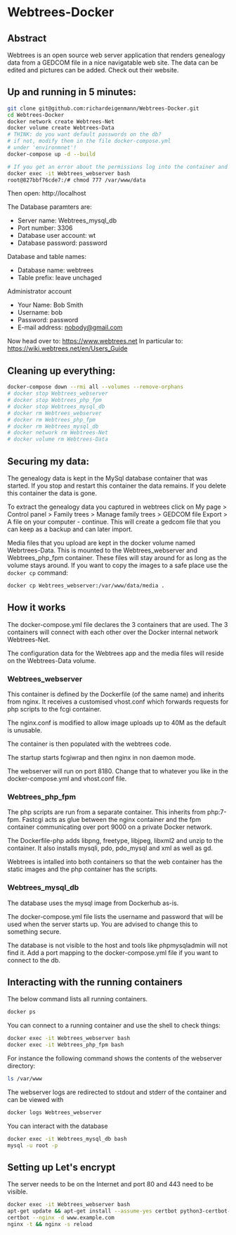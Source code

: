 # Webtrees-Docker

## Abstract

Webtrees is an open source web server application that renders genealogy data from a GEDCOM file in a nice navigatable web site. The data can be edited and pictures can be added. Check out their website.

## Up and running in 5 minutes:

```bash
git clone git@github.com:richardeigenmann/Webtrees-Docker.git
cd Webtrees-Docker
docker network create Webtrees-Net
docker volume create Webtrees-Data
# THINK: do you want default passwords on the db?
# if not, modify them in the file docker-compose.yml
# under 'environmnet'!
docker-compose up -d --build

# If you get an error about the permissions log into the container and correct them
docker exec -it Webtrees_webserver bash                            
root@827bbf76cde7:/# chmod 777 /var/www/data
```

Then open: http://localhost

The Database paramters are:

- Server name: Webtrees_mysql_db
- Port number: 3306
- Database user account: wt
- Database password: password

Database and table names:

- Database name: webtrees
- Table prefix: leave unchaged

Administrator account

- Your Name: Bob Smith
- Username: bob
- Password: password
- E-mail address: nobody@gmail.com

Now head over to: https://www.webtrees.net
In particular to: https://wiki.webtrees.net/en/Users_Guide

## Cleaning up everything:

```bash
docker-compose down --rmi all --volumes --remove-orphans
# docker stop Webtrees_webserver
# docker stop Webtrees_php_fpm
# docker stop Webtrees_mysql_db
# docker rm Webtrees_webserver
# docker rm Webtrees_php_fpm
# docker rm Webtrees_mysql_db
# docker network rm Webtrees-Net
# docker volume rm Webtrees-Data
```

## Securing my data:

The genealogy data is kept in the MySql database container that was started. If you stop and restart this container the data remains. If you delete this container the data is gone.

To extract the genealogy data you captured in webtrees click on My page > Control panel > Family trees > Manage family trees > GEDCOM file Export > A file on your computer - continue. This will create a gedcom file that you can keep as a backup and can later import.

Media files that you upload are kept in the docker volume named Webrtrees-Data. This is mounted to the Webtrees_webserver and Webtrees_php_fpm container. These files will stay around for as long as the volume stays around. If you want to copy the images to a safe place use the `docker cp` command:

```bash
docker cp Webtrees_webserver:/var/www/data/media .  
```

## How it works

The docker-compose.yml file declares the 3 containers that are used. The 3 containers will connect with each other over the Docker internal network Webtrees-Net.

The configuration data for the Webtrees app and the media files will reside on the Webtrees-Data volume.

### Webtrees_webserver

This container is defined by the Dockerfile (of the same name) and inherits from nginx. It receives a customised vhost.conf which forwards requests for php scripts to the fcgi container.

The nginx.conf is modified to allow image uploads up to 40M as the default is unusable.

The container is then populated with the webtrees code.

The startup starts fcgiwrap and then nginx in non daemon mode.

The webserver will run on port 8180. Change that to whatever you like in the docker-compose.yml and vhost.conf file.

### Webtrees_php_fpm

The php scripts are run from a separate container. This inherits from php:7-fpm. Fastcgi acts as glue between the nginx container and the fpm container communicating over port 9000 on a private Docker network. 

The Dockerfile-php adds libpng, freetype, libjpeg, libxml2 and unzip to the container. It also installs mysqli, pdo, pdo_mysql and xml as well as gd.

Webtrees is intalled into both containers so that the web container has the static images and the php container has the scripts.

### Webtrees_mysql_db

The database uses the mysql image from Dockerhub as-is.

The docker-compose.yml file lists the username and password that will be used when the server starts up. You are advised to change this to something secure.

The database is not visible to the host and tools like phpmysqladmin will not find it. Add a port mapping to the docker-compose.yml file if you want to connect to the db.

## Interacting with the running containers

The below command lists all running containers.

```bash
docker ps
```

You can connect to a running container and use the shell to check things:

```bash
docker exec -it Webtrees_webserver bash
docker exec -it Webtrees_php_fpm bash
```

For instance the following command shows the contents of the webserver directory:

```bash
ls /var/www
```

The webserver logs are redirected to stdout and stderr of the container and can be viewed with

```bash
docker logs Webtrees_webserver
```

You can interact with the database
```bash
docker exec -it Webtrees_mysql_db bash
mysql -u root -p
```

## Setting up Let's encrypt

The server needs to be on the Internet and port 80 and 443 need to be visible.

```bash
docker exec -it Webtrees_webserver bash
apt-get update && apt-get install --assume-yes certbot python3-certbot-nginx
certbot --nginx -d www.example.com
nginx -t && nginx -s reload
```

